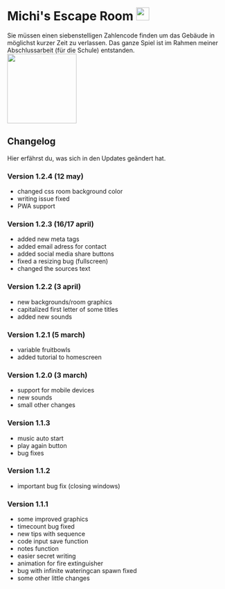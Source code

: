 # Michi's Escape Room <img src="https://escape.michivonah.ch/graphics/rooms/kitchen/teddy1.png" height="30px" width="auto">
Sie müssen einen siebenstelligen Zahlencode finden um das Gebäude in möglichst kurzer Zeit zu verlassen. Das ganze Spiel ist im Rahmen meiner Abschlussarbeit (für die Schule) entstanden.
<br>
<img src="https://escape.michivonah.ch/graphics/media/1.png" height="auto" width="160px">

## Changelog
Hier erfährst du, was sich in den Updates geändert hat.

### Version 1.2.4 (12 may)
- changed css room background color
- writing issue fixed
- PWA support

### Version 1.2.3 (16/17 april)
- added new meta tags
- added email adress for contact
- added social media share buttons
- fixed a resizing bug (fullscreen)
- changed the sources text

### Version 1.2.2 (3 april)
- new backgrounds/room graphics
- capitalized first letter of some titles
- added new sounds

### Version 1.2.1 (5 march)
- variable fruitbowls
- added tutorial to homescreen

### Version 1.2.0 (3 march)
- support for mobile devices
- new sounds
- small other changes

### Version 1.1.3
- music auto start
- play again button
- bug fixes

### Version 1.1.2
- important bug fix (closing windows)

### Version 1.1.1
- some improved graphics
- timecount bug fixed
- new tips with sequence
- code input save function
- notes function
- easier secret writing
- animation for fire extinguisher
- bug with infinite wateringcan spawn fixed
- some other little changes

